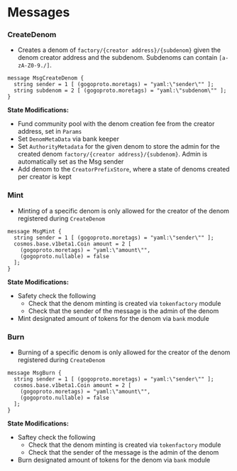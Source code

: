 # Messages

### CreateDenom
- Creates a denom of `factory/{creator address}/{subdenom}` given the denom creator address and the subdenom. Subdenoms can contain `[a-zA-Z0-9./]`.
``` {.go}
message MsgCreateDenom {
  string sender = 1 [ (gogoproto.moretags) = "yaml:\"sender\"" ];
  string subdenom = 2 [ (gogoproto.moretags) = "yaml:\"subdenom\"" ];
}
```

**State Modifications:**
- Fund community pool with the denom creation fee from the creator address, set in `Params`
- Set `DenomMetaData` via bank keeper
- Set `AuthorityMetadata` for the given denom to store the admin for the created denom `factory/{creator address}/{subdenom}`. Admin is automatically set as the Msg sender
- Add denom to the `CreatorPrefixStore`, where a state of denoms created per creator is kept

### Mint
- Minting of a specific denom is only allowed for the creator of the denom registered during `CreateDenom`
``` {.go}
message MsgMint {
  string sender = 1 [ (gogoproto.moretags) = "yaml:\"sender\"" ];
  cosmos.base.v1beta1.Coin amount = 2 [
    (gogoproto.moretags) = "yaml:\"amount\"",
    (gogoproto.nullable) = false
  ];
}
```

**State Modifications:**
- Safety check the following
  - Check that the denom minting is created via `tokenfactory` module
  - Check that the sender of the message is the admin of the denom
- Mint designated amount of tokens for the denom via `bank` module



### Burn
- Burning of a specific denom is only allowed for the creator of the denom registered during `CreateDenom`
``` {.go}
message MsgBurn {
  string sender = 1 [ (gogoproto.moretags) = "yaml:\"sender\"" ];
  cosmos.base.v1beta1.Coin amount = 2 [
    (gogoproto.moretags) = "yaml:\"amount\"",
    (gogoproto.nullable) = false
  ];
}
```

**State Modifications:**
- Saftey check the following
  - Check that the denom minting is created via `tokenfactory` module
  - Check that the sender of the message is the admin of the denom
- Burn designated amount of tokens for the denom via `bank` module